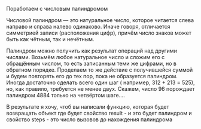 Поработаем с числовым палиндромом

Числовой палиндром — это натуральное число, которое читается слева направо и справа налево одинаково. Иначе говоря,
отличается симметрией записи (расположения цифр), причём число знаков может быть как чётным, так и нечётным.

Палиндром можно получить как результат операций над другими числами. Возьмём любое натуральное число и сложим его с
обращённым числом, то есть записанным теми же цифрами, но в обратном порядке. Проделаем то же действие с получившейся
суммой и будем повторять его до тех пор, пока не образуется палиндром. Иногда достаточно сделать всего один шаг (
например, 312 + 213 = 525), но, как правило, требуется не менее двух. Скажем, число 96 порождает палиндром 4884 только
на четвёртом шаге....

В результате я хочу, чтоб вы написали функцию, которая будет возвращать объект где будет свойство result - и это будет
палиндром и свойство steps - это число вызовов до нахождения палиндрома